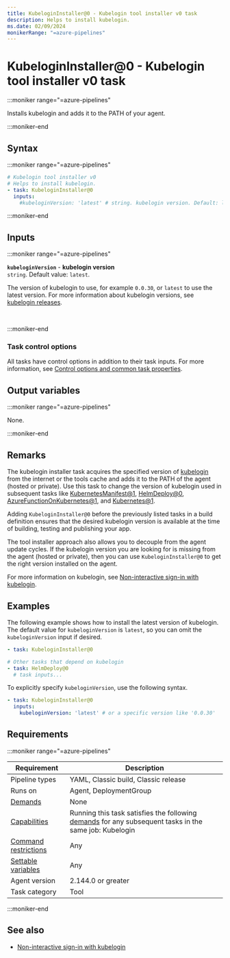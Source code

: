 ```yaml
---
title: KubeloginInstaller@0 - Kubelogin tool installer v0 task
description: Helps to install kubelogin.
ms.date: 02/09/2024
monikerRange: "=azure-pipelines"
---
```


# KubeloginInstaller@0 - Kubelogin tool installer v0 task

<!-- :::description::: -->
:::moniker range="=azure-pipelines"

<!-- :::editable-content name="description"::: -->
Installs kubelogin and adds it to the PATH of your agent.
<!-- :::editable-content-end::: -->

:::moniker-end
<!-- :::description-end::: -->

<!-- :::syntax::: -->
## Syntax

:::moniker range="=azure-pipelines"

```yaml
# Kubelogin tool installer v0
# Helps to install kubelogin.
- task: KubeloginInstaller@0
  inputs:
    #kubeloginVersion: 'latest' # string. kubelogin version. Default: latest.
```

:::moniker-end
<!-- :::syntax-end::: -->

<!-- :::inputs::: -->
## Inputs

<!-- :::item name="kubeloginVersion"::: -->
:::moniker range="=azure-pipelines"

**`kubeloginVersion`** - **kubelogin version**<br>
`string`. Default value: `latest`.<br>
<!-- :::editable-content name="helpMarkDown"::: -->
The version of kubelogin to use, for example `0.0.30`, or `latest` to use the latest version. For more information about kubelogin versions, see [kubelogin releases](https://github.com/Azure/kubelogin/releases).
<!-- :::editable-content-end::: -->
<br>

:::moniker-end
<!-- :::item-end::: -->

### Task control options

All tasks have control options in addition to their task inputs. For more information, see [Control options and common task properties](/azure/devops/pipelines/yaml-schema/steps-task#common-task-properties).
<!-- :::inputs-end::: -->

<!-- :::outputVariables::: -->
## Output variables

:::moniker range="=azure-pipelines"

None.

:::moniker-end
<!-- :::outputVariables-end::: -->

<!-- :::remarks::: -->
<!-- :::editable-content name="remarks"::: -->
## Remarks

The kubelogin installer task acquires the specified version of [kubelogin](https://azure.github.io/kubelogin/index.html) from the internet or the tools cache and adds it to the PATH of the agent (hosted or private). Use this task to change the version of kubelogin used in subsequent tasks like [KubernetesManifest@1](./kubernetes-manifest-v1.md), [HelmDeploy@0](./helm-deploy-v0.md), [AzureFunctionOnKubernetes@1](./azure-function-on-kubernetes-v1.md), and [Kubernetes@1](./kubernetes-v1.md).

Adding `KubeloginInstaller@0` before the previously listed tasks in a build definition ensures that the desired kubelogin version is available at the time of building, testing and publishing your app.

The tool installer approach also allows you to decouple from the agent update cycles. If the kubelogin version you are looking for is missing from the agent (hosted or private), then you can use `KubeloginInstaller@0` to get the right version installed on the agent.

For more information on kubelogin, see [Non-interactive sign-in with kubelogin](/azure/aks/managed-azure-ad#non-interactive-sign-in-with-kubelogin).
<!-- :::editable-content-end::: -->
<!-- :::remarks-end::: -->

<!-- :::examples::: -->
<!-- :::editable-content name="examples"::: -->
## Examples

The following example shows how to install the latest version of kubelogin. The default value for `kubeloginVersion` is `latest`, so you can omit the `kubeloginVersion` input if desired.

```yml
- task: KubeloginInstaller@0

# Other tasks that depend on kubelogin
- task: HelmDeploy@0
  # task inputs...
```

To explicitly specify `kubeloginVersion`, use the following syntax.

```yml
- task: KubeloginInstaller@0
  inputs:
    kubeloginVersion: 'latest' # or a specific version like '0.0.30'
```
<!-- :::editable-content-end::: -->
<!-- :::examples-end::: -->

<!-- :::properties::: -->
## Requirements

:::moniker range="=azure-pipelines"

| Requirement | Description |
|-------------|-------------|
| Pipeline types | YAML, Classic build, Classic release |
| Runs on | Agent, DeploymentGroup |
| [Demands](/azure/devops/pipelines/process/demands) | None |
| [Capabilities](/azure/devops/pipelines/agents/agents#capabilities) | Running this task satisfies the following [demands](/azure/devops/pipelines/process/demands) for any subsequent tasks in the same job: Kubelogin |
| [Command restrictions](/azure/devops/pipelines/security/templates#agent-logging-command-restrictions) | Any |
| [Settable variables](/azure/devops/pipelines/security/templates#agent-logging-command-restrictions) | Any |
| Agent version |  2.144.0 or greater |
| Task category | Tool |

:::moniker-end
<!-- :::properties-end::: -->

<!-- :::see-also::: -->
<!-- :::editable-content name="seeAlso"::: -->
## See also

- [Non-interactive sign-in with kubelogin](/azure/aks/managed-azure-ad#non-interactive-sign-in-with-kubelogin)
<!-- :::editable-content-end::: -->
<!-- :::see-also-end::: -->